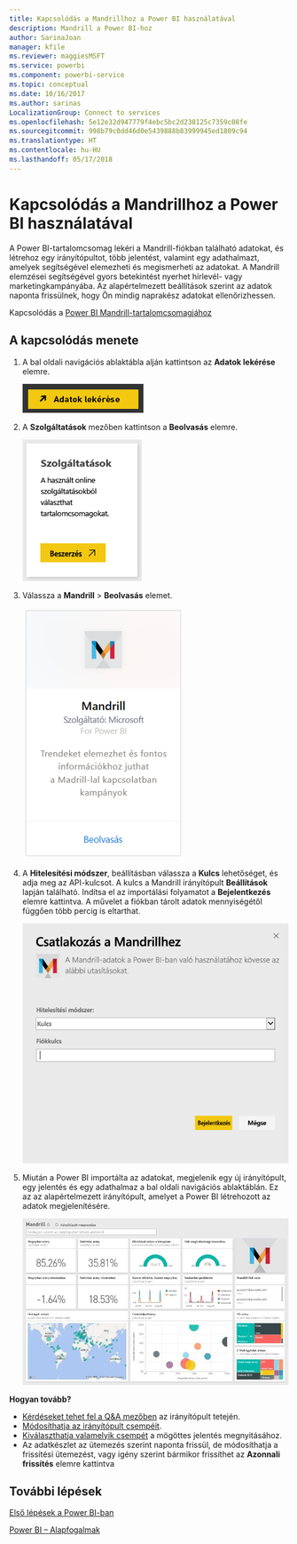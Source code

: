 ```yaml
---
title: Kapcsolódás a Mandrillhoz a Power BI használatával
description: Mandrill a Power BI-hoz
author: SarinaJoan
manager: kfile
ms.reviewer: maggiesMSFT
ms.service: powerbi
ms.component: powerbi-service
ms.topic: conceptual
ms.date: 10/16/2017
ms.author: sarinas
LocalizationGroup: Connect to services
ms.openlocfilehash: 5e12e32d947779f4ebc5bc2d238125c7359c08fe
ms.sourcegitcommit: 998b79c0dd46d0e5439888b83999945ed1809c94
ms.translationtype: HT
ms.contentlocale: hu-HU
ms.lasthandoff: 05/17/2018
---
```

# <a name="connect-to-mandrill-with-power-bi"></a>Kapcsolódás a Mandrillhoz a Power BI használatával
A Power BI-tartalomcsomag lekéri a Mandrill-fiókban található adatokat, és létrehoz egy irányítópultot, több jelentést, valamint egy adathalmazt, amelyek segítségével elemezheti és megismerheti az adatokat. A Mandrill elemzései segítségével gyors betekintést nyerhet hírlevél- vagy marketingkampányába. Az alapértelmezett beállítások szerint az adatok naponta frissülnek, hogy Ön mindig naprakész adatokat ellenőrizhessen.

Kapcsolódás a [Power BI Mandrill-tartalomcsomagjához](http://app.powerbi.com/getdata/services/mandrill)

## <a name="how-to-connect"></a>A kapcsolódás menete
1. A bal oldali navigációs ablaktábla alján kattintson az **Adatok lekérése** elemre.
   
    ![](media/service-connect-to-mandrill/getdata.png)
2. A **Szolgáltatások** mezőben kattintson a **Beolvasás** elemre.
   
    ![](media/service-connect-to-mandrill/services.png)
3. Válassza a **Mandrill** > **Beolvasás** elemet.
   
    ![](media/service-connect-to-mandrill/mandrill.png)
4. A **Hitelesítési módszer**, beállításban válassza a **Kulcs** lehetőséget, és adja meg az API-kulcsot. A kulcs a Mandrill irányítópult **Beállítások** lapján található. Indítsa el az importálási folyamatot a **Bejelentkezés** elemre kattintva. A művelet a fiókban tárolt adatok mennyiségétől függően több percig is eltarthat.
   
    ![](media/service-connect-to-mandrill/auth.png)
5. Miután a Power BI importálta az adatokat, megjelenik egy új irányítópult, egy jelentés és egy adathalmaz a bal oldali navigációs ablaktáblán. Ez az az alapértelmezett irányítópult, amelyet a Power BI létrehozott az adatok megjelenítésére.
   
    ![](media/service-connect-to-mandrill/mandrill-dashboard1.jpg)

**Hogyan tovább?**

* [Kérdéseket tehet fel a Q&A mezőben](power-bi-q-and-a.md) az irányítópult tetején.
* [Módosíthatja az irányítópult csempéit](service-dashboard-edit-tile.md).
* [Kiválaszthatja valamelyik csempét](service-dashboard-tiles.md) a mögöttes jelentés megnyitásához.
* Az adatkészlet az ütemezés szerint naponta frissül, de módosíthatja a frissítési ütemezést, vagy igény szerint bármikor frissíthet az **Azonnali frissítés** elemre kattintva

## <a name="next-steps"></a>További lépések
[Első lépések a Power BI-ban](service-get-started.md)

[Power BI – Alapfogalmak](service-basic-concepts.md)

